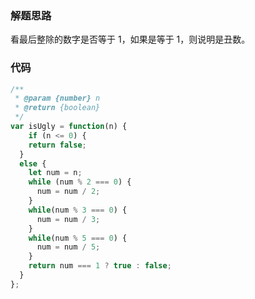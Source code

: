 ### 解题思路
看最后整除的数字是否等于 1，如果是等于 1，则说明是丑数。

### 代码

```javascript
/**
 * @param {number} n
 * @return {boolean}
 */
var isUgly = function(n) {
    if (n <= 0) {
    return false;
  } 
  else {
    let num = n;
    while (num % 2 === 0) {
      num = num / 2;
    }
    while(num % 3 === 0) {
      num = num / 3;
    }
    while(num % 5 === 0) {
      num = num / 5;
    }
    return num === 1 ? true : false;
  }
};
```